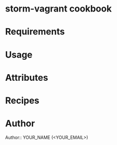 # storm-vagrant cookbook

# Requirements

# Usage

# Attributes

# Recipes

# Author

Author:: YOUR_NAME (<YOUR_EMAIL>)
